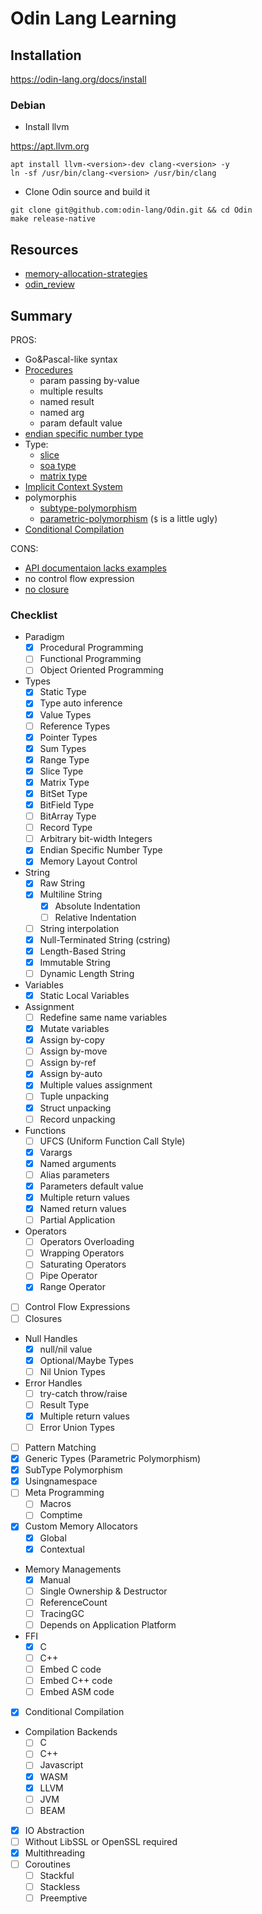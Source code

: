 # Odin Lang Learning

## Installation 

https://odin-lang.org/docs/install

### Debian

- Install llvm

https://apt.llvm.org

```shell
apt install llvm-<version>-dev clang-<version> -y
ln -sf /usr/bin/clang-<version> /usr/bin/clang
```

- Clone Odin source and build it

```shell
git clone git@github.com:odin-lang/Odin.git && cd Odin
make release-native
```

## Resources

- [memory-allocation-strategies](https://www.gingerbill.org/series/memory-allocation-strategies/)
- [odin_review](https://graphitemaster.github.io/odin_review/)

## Summary

PROS:
- Go&Pascal-like syntax
- [Procedures](https://odin-lang.org/docs/overview/#procedures)
    - param passing by-value
    - multiple results
    - named result
    - named arg
    - param default value
-  [ endian specific number type ](https://odin-lang.org/docs/overview/#basic-types)
- Type:
    - [slice](https://odin-lang.org/docs/overview/#slices)
    - [soa type](https://odin-lang.org/docs/overview/#soa-data-types)
    - [ matrix type ](https://odin-lang.org/docs/overview/#matrix-type)
- [ Implicit Context System ](https://odin-lang.org/docs/overview/#implicit-context-system)
- polymorphis 
    - [subtype-polymorphism](https://odin-lang.org/docs/overview/#subtype-polymorphism)
    - [parametric-polymorphism](https://odin-lang.org/docs/overview/#parametric-polymorphism) (`$` is a little ugly)
- [ Conditional Compilation ](https://odin-lang.org/docs/overview/#conditional-compilation)


CONS:
- [API documentaion lacks examples](https://pkg.odin-lang.org/)
- no control flow expression
- [ no closure ](https://odin-lang.org/docs/faq/#does-odin-have-closures) 

### Checklist

- Paradigm
    - [x] Procedural Programming
    - [ ] Functional Programming
    - [ ] Object Oriented Programming
- Types
    - [x] Static Type
    - [x] Type auto inference
    - [x] Value Types
    - [ ] Reference Types
    - [x] Pointer Types
    - [x] Sum Types
    - [x] Range Type
    - [x] Slice Type
    - [x] Matrix Type
    - [x] BitSet Type
    - [x] BitField Type
    - [ ] BitArray Type
    - [ ] Record Type
    - [ ] Arbitrary bit-width Integers
    - [x] Endian Specific Number Type
    - [x] Memory Layout Control
- String
    - [x] Raw String
    - [x] Multiline String
        - [x] Absolute Indentation 
        - [ ] Relative Indentation 
    - [ ] String interpolation
    - [x] Null-Terminated String (cstring)
    - [x] Length-Based String
    - [x] Immutable String
    - [ ] Dynamic Length String
- Variables 
    - [x] Static Local Variables
- Assignment
    - [ ] Redefine same name variables
    - [x] Mutate variables
    - [x] Assign by-copy
    - [ ] Assign by-move
    - [ ] Assign by-ref
    - [x] Assign by-auto
    - [x] Multiple values assignment
    - [ ] Tuple unpacking
    - [x] Struct unpacking
    - [ ] Record unpacking
- Functions
    - [ ] UFCS (Uniform Function Call Style)
    - [x] Varargs
    - [x] Named arguments
    - [ ] Alias parameters
    - [x] Parameters default value
    - [x] Multiple return values
    - [x] Named return values
    - [ ] Partial Application
- Operators
    - [ ] Operators Overloading
    - [ ] Wrapping Operators
    - [ ] Saturating Operators
    - [ ] Pipe Operator
    - [x] Range Operator
- [ ] Control Flow Expressions
- [ ] Closures
- Null Handles
    - [x] null/nil value
    - [x] Optional/Maybe Types
    - [ ] Nil Union Types
- Error Handles
    - [ ] try-catch throw/raise
    - [ ] Result Type
    - [x] Multiple return values
    - [ ] Error Union Types
- [ ] Pattern Matching
- [x] Generic Types (Parametric Polymorphism)
- [x] SubType Polymorphism
- [x] Usingnamespace
- [ ] Meta Programming
    - [ ] Macros
    - [ ] Comptime
- [x] Custom Memory Allocators
    - [x] Global
    - [x] Contextual
- Memory Managements
    - [x] Manual 
    - [ ] Single Ownership & Destructor
    - [ ] ReferenceCount
    - [ ] TracingGC
    - [ ] Depends on Application Platform
- FFI
    - [x] C
    - [ ] C++
    - [ ] Embed C code
    - [ ] Embed C++ code
    - [ ] Embed ASM code
- [x] Conditional Compilation
- Compilation Backends
    - [ ] C
    - [ ] C++
    - [ ] Javascript
    - [x] WASM
    - [x] LLVM
    - [ ] JVM
    - [ ] BEAM
- [x] IO Abstraction
- [ ] Without LibSSL or OpenSSL required
- [x] Multithreading
- [ ] Coroutines
    - [ ] Stackful
    - [ ] Stackless
    - [ ] Preemptive
